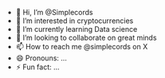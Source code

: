 - 👋 Hi, I’m @Simplecords
- 👀 I’m interested in cryptocurrencies
- 🌱 I’m currently learning Data science
- 💞️ I’m looking to collaborate on great minds
- 📫 How to reach me @simplecords on X
- 😄 Pronouns: ...
- ⚡ Fun fact: ...

<!---
Simplecords/Simplecords is a ✨ special ✨ repository because its `README.md` (this file) appears on your GitHub profile.
You can click the Preview link to take a look at your changes.
--->
